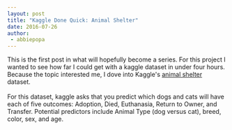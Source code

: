```yaml
---
layout: post
title: "Kaggle Done Quick: Animal Shelter"
date: 2016-07-26
author:
 - abbiepopa
---
```

This is the first post in what will hopefully become a series. For this project I wanted to see how far I could get with a kaggle dataset in under four hours. Because the topic interested me, I dove into Kaggle's [animal shelter](https://www.kaggle.com/c/shelter-animal-outcomes) dataset.
<br><br>
For this dataset, kaggle asks that you predict which dogs and cats will have each of five outcomes: Adoption, Died, Euthanasia, Return to Owner, and Transfer. Potential predictors include Animal Type (dog versus cat), breed, color, sex, and age.
